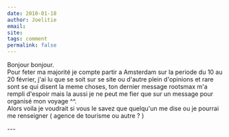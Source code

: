 ```yaml
---
date: 2010-01-18
author: Joelitie
email: 
site: 
tags: comment
permalink: false
---
```


<p>Bonjour bonjour.<br />
Pour feter ma majorité je compte partir a Amsterdam sur la periode du 10 au 20 février, j'ai lu que se soit sur se site ou d'autre plein d'opinions et rare sont se qui disent la meme choses, ton dernier message rootsmax m'a rempli d'espoir mais la aussi je ne peut me fier que sur un message pour organisé mon voyage ^^.<br />
Alors voila je voudrait si vous le savez que quelqu'un me dise ou je pourrai me renseigner ( agence de tourisme ou autre ? )</p>
---